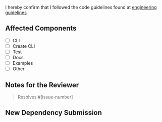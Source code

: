 I hereby confirm that I followed the code guidelines found at [engineering guidelines](https://www.notion.so/checkly/Engineering-Guidelines-a3a165a203a04dc1a112f0e26b2f2d3f)

## Affected Components
* [ ] CLI
* [ ] Create CLI
* [ ] Test
* [ ] Docs
* [ ] Examples
* [ ] Other

<!-- You can erase any parts of this template not applicable to your Pull Request. -->
## Notes for the Reviewer
<!-- Anything the reviewer should pay extra attention to. -->

> Resolves #[issue-number]

## New Dependency Submission
<!-- Please explain here why we need the new dependency. -->
